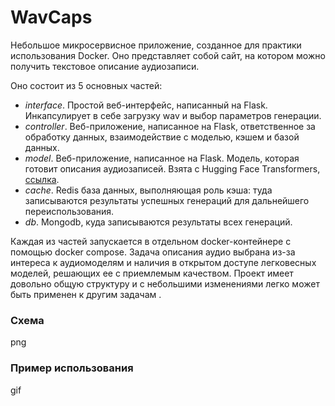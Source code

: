 # WavCaps

Небольшое микросервисное приложение, созданное для практики использования Docker. Оно представляет собой сайт, на котором можно получить текстовое описание аудиозаписи. 

Оно состоит из 5 основных частей:
* *interface*. Простой веб-интерфейс, написанный на Flask. Инкапсулирует в себе загрузку wav и выбор параметров генерации.
* *controller*. Веб-приложение, написанное на Flask, ответственное за обработку данных, взаимодействие с моделью, кэшем и базой данных.
* *model*. Веб-приложение, написанное на Flask. Модель, которая готовит описания аудиозаписей. Взята с Hugging Face Transformers, [ссылка](https://huggingface.co/MU-NLPC/whisper-tiny-audio-captioning).
* *cache*. Redis база данных, выполняющая роль кэша: туда записываются результаты успешных генераций для дальнейшего переиспользования.
* *db*. Mongodb, куда записываются результаты всех генераций.

Каждая из частей запускается в отдельном docker-контейнере с помощью docker compose. Задача описания аудио выбрана из-за интереса к аудиомоделям и наличия в открытом доступе легковесных моделей, решающих ее с приемлемым качеством. Проект имеет довольно общую структуру и с небольшими изменениями легко может быть применен к другим задачам .
### Схема
png
### Пример использования
gif
